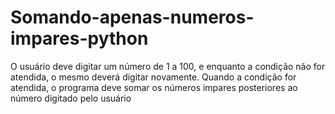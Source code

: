 # Somando-apenas-numeros-impares-python
O usuário deve digitar um número de 1 a 100, e enquanto a condição não for atendida, o mesmo deverá digitar novamente. Quando a condição for atendida, o programa deve somar os números impares posteriores ao número digitado pelo usuário
